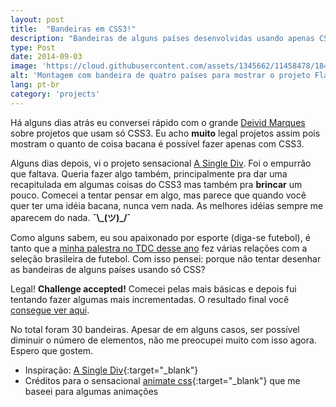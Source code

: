 ```yaml
---
layout: post
title:  "Bandeiras em CSS3!"
description: "Bandeiras de alguns países desenvolvidas usando apenas CSS3!"
type: Post
date: 2014-09-03
image: 'https://cloud.githubusercontent.com/assets/1345662/11458478/184eccba-96a8-11e5-8d6b-998fe8d02696.png'
alt: 'Montagem com bandeira de quatro países para mostrar o projeto Flags CSS3'
lang: pt-br
category: 'projects'
---
```



Há alguns dias atrás eu conversei rápido com o grande <a href="https://twitter.com/deividmarques" target="_blank">Deivid Marques</a> sobre projetos que usam só CSS3. Eu acho <strong>muito</strong> legal projetos assim pois mostram o quanto de coisa bacana é possível fazer apenas com CSS3.

Alguns dias depois, vi o projeto sensacional <a href="http://lynnandtonic.github.io/a-single-div/" target="_blank">A Single Div</a>. Foi o empurrão que faltava. Queria fazer algo também, principalmente pra dar uma recapitulada em algumas coisas do CSS3 mas também pra <strong>brincar</strong> um pouco. Comecei a tentar pensar em algo, mas parece que quando você quer ter uma idéia bacana, nunca vem nada. As melhores idéias sempre me aparecem do nada. <strong>¯\\\_(ツ)_/¯</strong>

Como alguns sabem, eu sou apaixonado por esporte (diga-se futebol), é tanto que a <a href="https://speakerdeck.com/raphaelfabeni/keep-calm-and-lets-play-css3" target="_blank">minha palestra no TDC desse ano</a> fez várias relações com a seleção brasileira de futebol. Com isso pensei: porque não tentar desenhar as bandeiras de alguns países usando só CSS?

Legal! <strong>Challenge accepted!</strong> Comecei pelas mais básicas e depois fui tentando fazer algumas mais incrementadas. O resultado final você <a href="http://raphaelfabeni.com.br/flags-css3" target="_blank">consegue ver aqui</a>.

No total foram 30 bandeiras. Apesar de em alguns casos, ser possível diminuir o número de elementos, não me preocupei muito com isso agora. Espero que gostem.

* Inspiração: [A Single Div](http://lynnandtonic.github.io/a-single-div/){:target="_blank"}
* Créditos para o sensacional [animate css](http://daneden.github.io/animate.css/){:target="_blank"} que me baseei para algumas animações
